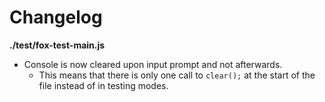 # Changelog

**./test/fox-test-main.js**
* Console is now cleared upon input prompt and not afterwards.
	* This means that there is only one call to `clear();` at the start of the file instead of in testing modes.
